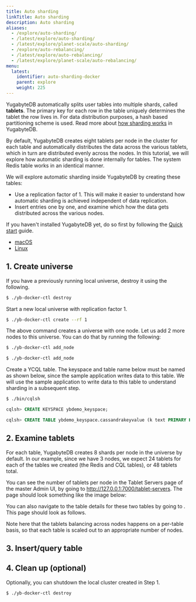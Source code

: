 ```yaml
---
title: Auto sharding
linkTitle: Auto sharding
description: Auto sharding
aliases:
  - /explore/auto-sharding/
  - /latest/explore/auto-sharding/
  - /latest/explore/planet-scale/auto-sharding/
  - /explore/auto-rebalancing/
  - /latest/explore/auto-rebalancing/
  - /latest/explore/planet-scale/auto-rebalancing/
menu:
  latest:
    identifier: auto-sharding-docker
    parent: explore
    weight: 225
---
```


YugabyteDB automatically splits user tables into multiple shards, called **tablets**. The primary key for each row in the table uniquely determines the tablet the row lives in. For data distribution purposes, a hash based partitioning scheme is used. Read more about [how sharding works](../../architecture/concepts/docdb/sharding/) in YugabyteDB.

By default, YugabyteDB creates eight tablets per node in the cluster for each table and automatically distributes the data across the various tablets, which in turn are distributed evenly across the nodes. In this tutorial, we will explore how automatic sharding is done internally for tables. The system Redis table works in an identical manner.

We will explore automatic sharding inside YugabyteDB by creating these tables:

- Use a replication factor of 1. This will make it easier to understand how automatic sharding is achieved independent of data replication.
- Insert entries one by one, and examine which how the data gets distributed across the various nodes.

If you haven't installed YugabyteDB yet, do so first by following the [Quick start](../../quick-start/install/) guide.

<ul class="nav nav-tabs-alt nav-tabs-yb">

  <li >
    <a href="/latest/explore/auto-sharding" class="nav-link">
      <i class="fab fa-apple" aria-hidden="true"></i>
      macOS
    </a>
  </li>

  <li >
    <a href="/latest/explore/auto-sharding" class="nav-link">
      <i class="fab fa-linux" aria-hidden="true"></i>
      Linux
    </a>
  </li>
<!--
  <li >
    <a href="/latest/explore/auto-sharding-docker" class="nav-link active">
      <i class="fab fa-dockers" aria-hidden="true"></i>
      Docker
    </a>
  </li>
-->
<!--
  <li >
    <a href="/latest/explore/auto-sharding-kubernetes" class="nav-link">
      <i class="fas fa-cubes" aria-hidden="true"></i>
      Kubernetes
    </a>
  </li>
-->
</ul>

## 1. Create universe

If you have a previously running local universe, destroy it using the following.

```sh
$ ./yb-docker-ctl destroy
```

Start a new local universe with replication factor 1.

```sh
$ ./yb-docker-ctl create --rf 1 
```

The above command creates a universe with one node. Let us add 2 more nodes to this universe. You can do that by running the following:

```sh
$ ./yb-docker-ctl add_node
```

```sh
$ ./yb-docker-ctl add_node
```

Create a YCQL table. The keyspace and table name below must be named as shown below, since the sample application writes data to this table. We will use the sample application to write data to this table to understand sharding in a subsequent step.

```sh
$ ./bin/cqlsh
```

```sql
cqlsh> CREATE KEYSPACE ybdemo_keyspace;
```

```sql
cqlsh> CREATE TABLE ybdemo_keyspace.cassandrakeyvalue (k text PRIMARY KEY, v blob);
```


## 2. Examine tablets

For each table, YugabyteDB creates 8 shards per node in the universe by default. In our example, since we have 3 nodes, we expect 24 tablets for each of the tables we created (the Redis and CQL tables), or 48 tablets total.

You can see the number of tablets per node in the Tablet Servers page of the master Admin UI, by going to http://127.0.0.1:7000/tablet-servers. The page should look something like the image below:

You can also navigate to the table details for these two tables by going to <URL>. This page should look as follows.


Note here that the tablets balancing across nodes happens on a per-table basis, so that each table is scaled out to an appropriate number of nodes.


## 3. Insert/query table

## 4. Clean up (optional)

Optionally, you can shutdown the local cluster created in Step 1.

```sh
$ ./yb-docker-ctl destroy
```
